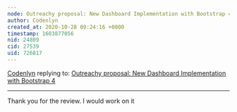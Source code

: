 ```yaml
---
node: Outreachy proposal: New Dashboard Implementation with Bootstrap 4
author: Codenlyn
created_at: 2020-10-28 09:24:16 +0000
timestamp: 1603877056
nid: 24809
cid: 27539
uid: 726817
---
```




[Codenlyn](../profile/Codenlyn) replying to: [Outreachy proposal: New Dashboard Implementation with Bootstrap 4](../notes/Codenlyn/10-25-2020/outreachy-proposal-new-dashboard-implementation-with-bootstrap-4)

----
Thank you for the review. I would work on it